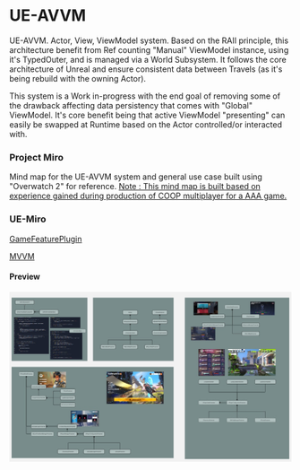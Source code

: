 # UE-AVVM

UE-AVVM. Actor, View, ViewModel system. Based on the RAII principle, this architecture benefit from Ref counting "Manual" ViewModel instance, using it's TypedOuter<Actor>, and is managed via a World Subsystem.
It follows the core architecture of Unreal and ensure consistent data between Travels (as it's being rebuild with the owning Actor).

This system is a Work in-progress with the end goal of removing some of the drawback affecting data persistency that comes with "Global" ViewModel. It's core benefit being that active ViewModel "presenting" can easily
be swapped at Runtime based on the Actor controlled/or interacted with.

### Project Miro

Mind map for the UE-AVVM system and general use case built using "Overwatch 2" for reference. [Note : This mind map is built based on experience gained during production of COOP multiplayer for a AAA game.](https://miro.com/welcomeonboard/bmZmV0ZtQko0Q1U1Y1BjcUdlOEVubkNaWlY5Ulo1Zm44dURNbTI2YlJ2ZFhSNkRZVFNSMVROVzQ3MXpKZ0V0NlMyb1VVY3d1bENxeTFhS2VZcG44L3BrK1c4REtRNkJ4MGhJYjlidlhDdVZKMVZTcVhYck1zcHFVd0t5aGxQK0JyVmtkMG5hNDA3dVlncnBvRVB2ZXBnPT0hdjE=?share_link_id=554815863683)

### UE-Miro

[GameFeaturePlugin](https://miro.com/app/board/uXjVI9C3ofk=/?share_link_id=470254566267)

[MVVM]()

#### Preview

![Mindmap](https://github.com/guyllaumedemers/UE-AVVM/blob/master/Content/gitRes/MindmapPreview.jpg)

